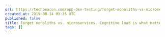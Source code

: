 ```yaml
---
url: https://techbeacon.com/app-dev-testing/forget-monoliths-vs-microservices-cognitive-load-what-matters
created_at: 2019-08-14 03:35 UTC
published: false
title: Forget monoliths vs. microservices. Cognitive load is what matters. | TechBeacon
tags: []
---
```



